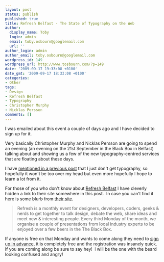 ```yaml
---
layout: post
status: publish
published: true
title: Refresh Belfast - The State of Typography on the Web
author:
  display_name: Toby
  login: admin
  email: toby.osbourn@googlemail.com
  url: ''
author_login: admin
author_email: toby.osbourn@googlemail.com
wordpress_id: 149
wordpress_url: http://www.tosbourn.com/?p=149
date: '2009-09-17 19:33:08 +0100'
date_gmt: '2009-09-17 18:33:08 +0100'
categories:
- Other
tags:
- Design
- Refresh Belfast
- Typography
- Christopher Murphy
- Nicklas Persson
comments: []
---
```

<p>I was emailed about this event a couple of days ago and I have decided to sign up for it.</p>
<p>Very basically Christopher Murphy and Nicklas Persson are going to spend an evening (an evening on the 21st September in the Black Box in Belfast) talking about and showing us a few of the new typography-centred services that are floating about these days.</p>
<p>I have <a href="http://www.tosbourn.com/2009/09/typography/">mentioned in a previous post</a> that I just don't get typography, so hopefully it won't be too over my head but even more hopefully I hope to learn a lot from it.</p>
<p>For those of you who don't know about <a href="http://refreshbelfast.org/">Refresh Belfast</a> I have cleverly hidden a link to their site somewhere in this post.  In case you can't find it here is some blurb from <a href="http://refreshbelfast.org/">their site</a>.</p>
<blockquote><p>Refresh is a monthly event for designers, developers, coders, geeks &amp; nerds to get together to talk design, debate the web, share ideas and meet new &amp; interesting people. Every third Monday of the month, we organise a couple of presentations from local industry experts to be enjoyed over a few beers in the The Black Box.</p></blockquote>
<p>If anyone is free on that Monday and wants to come along they need to <a href="http://refreshbelfast.eventbrite.com/">sign up in advance</a>, it is completely free and the registration was insanely quick.  If you are coming along be sure to say hey!  I will be the one with the beard looking confused and angry!</p>
